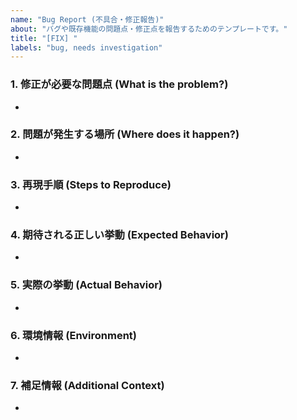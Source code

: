 ```yaml
---
name: "Bug Report (不具合・修正報告)"
about: "バグや既存機能の問題点・修正点を報告するためのテンプレートです。"
title: "[FIX] "
labels: "bug, needs investigation"
---
```


### 1. 修正が必要な問題点 (What is the problem?)
- 

### 2. 問題が発生する場所 (Where does it happen?)
- 

### 3. 再現手順 (Steps to Reproduce)
- 

### 4. 期待される正しい挙動 (Expected Behavior)
- 

### 5. 実際の挙動 (Actual Behavior)
- 

### 6. 環境情報 (Environment)
- 

### 7. 補足情報 (Additional Context)
- 
